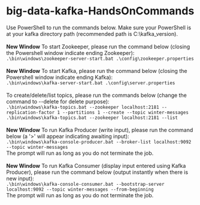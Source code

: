 # big-data-kafka-HandsOnCommands

Use PowerShell to run the commands below. Make sure your PowerShell is at your kafka directory path (recommended path is C:\kafka_version).
<br/>
<br/>
**New Window** To start Zookeeper, please run the command below (closing the Powershell window indicate ending Zookeeper):
<br/>
`.\bin\windows\zookeeper-server-start.bat .\config\zookeeper.properties`
<br/>
<br/>
**New Window** To start Kafka, please run the command below (closing the Powershell window indicate ending Kafka):
<br/>
`.\bin\windows\kafka-server-start.bat .\config\server.properties`
<br/>
<br/>
To create/delete/list topics, please run the commands below (change the command to --delete for delete purpose):
<br/>
`.\bin\windows\kafka-topics.bat --zookeeper localhost:2181 --replication-factor 1 --partitions 1 --create --topic winter-messages`
<br/>
`.\bin\windows\kafka-topics.bat --zookeeper localhost:2181 --list`
<br/>
<br/>
**New Window** To run Kafka Producer (write input), please run the command below (a '>' will appear indicating awaiting input):
<br/>
`.\bin\windows\kafka-console-producer.bat --broker-list localhost:9092 --topic winter-messages`
<br/>
The prompt will run as long as you do not terminate the job.
<br/>
<br/>
**New Window** To run Kafka Consumer (display input entered using Kafka Producer), please run the command below (output instantly when there is new input):
<br/>
`.\bin\windows\kafka-console-consumer.bat --bootstrap-server localhost:9092 --topic winter-messages --from-beginning`
<br/>
The prompt will run as long as you do not terminate the job.
